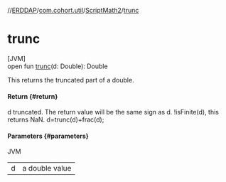 //[ERDDAP](../../../index.md)/[com.cohort.util](../index.md)/[ScriptMath2](index.md)/[trunc](trunc.md)

# trunc

[JVM]\
open fun [trunc](trunc.md)(d: Double): Double

This returns the truncated part of a double.

#### Return {#return}

d truncated. The return value will be the same sign as d. !isFinite(d), this returns NaN. d=trunc(d)+frac(d);

#### Parameters {#parameters}

JVM

| | |
|---|---|
| d | a double value |